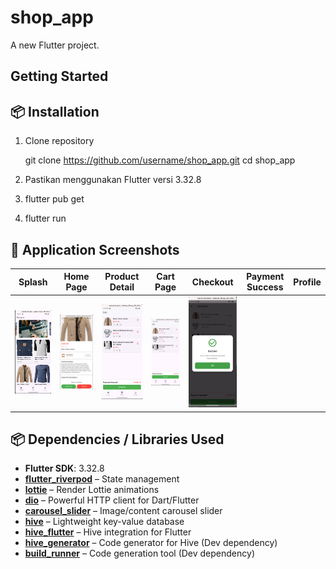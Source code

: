 # shop_app

A new Flutter project.

## Getting Started

## 📦 Installation

1. Clone repository 

   git clone https://github.com/username/shop_app.git
   cd shop_app

2. Pastikan menggunakan Flutter versi 3.32.8
3. flutter pub get
4. flutter run

## 📸 Application Screenshots

| Splash | Home Page | Product Detail | Cart Page | Checkout | Payment Success | Profile |
|---------|-----------|---------------|-----------|-----------|------------------|---------|
| ![Home](screenshots/home.png) | ![Detail](screenshots/detail_page.png) | ![Cart](screenshots/cart.png) | ![Checkout](screenshots/cart.png) | ![Payment Success](screenshots/checkout_succes.png) |


## 📦 Dependencies / Libraries Used

- **Flutter SDK**: 3.32.8  
- **[flutter_riverpod](https://pub.dev/packages/flutter_riverpod)** – State management
- **[lottie](https://pub.dev/packages/lottie)** – Render Lottie animations
- **[dio](https://pub.dev/packages/dio)** – Powerful HTTP client for Dart/Flutter
- **[carousel_slider](https://pub.dev/packages/carousel_slider)** – Image/content carousel slider
- **[hive](https://pub.dev/packages/hive)** – Lightweight key-value database
- **[hive_flutter](https://pub.dev/packages/hive_flutter)** – Hive integration for Flutter
- **[hive_generator](https://pub.dev/packages/hive_generator)** – Code generator for Hive (Dev dependency)
- **[build_runner](https://pub.dev/packages/build_runner)** – Code generation tool (Dev dependency)
